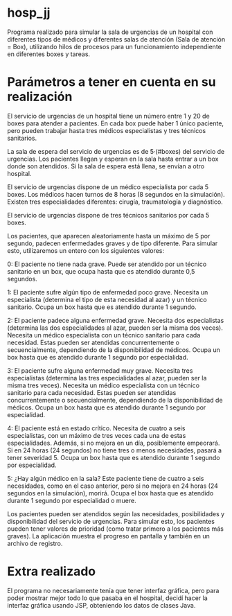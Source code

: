 # hosp_jj
Programa realizado para simular la sala de urgencias de un hospital con diferentes tipos de médicos y diferentes salas de atención (Sala de atención = Box), utilizando hilos de procesos para un funcionamiento independiente en diferentes boxes y tareas.

# Parámetros a tener en cuenta en su realización
El servicio de urgencias de un hospital tiene un número entre 1 y 20 de boxes para atender a pacientes. En cada box puede haber 1 único paciente, pero pueden trabajar hasta tres médicos especialistas y tres técnicos sanitarios.

La sala de espera del servicio de urgencias es de 5·(#boxes) del servicio de urgencias. Los pacientes llegan y esperan en la sala hasta entrar a un box donde son atendidos. Si la sala de espera está llena, se envían a otro hospital.

El servicio de urgencias dispone de un médico especialista por cada 5 boxes. Los médicos hacen turnos de 8 horas (8 segundos en la simulación). Existen tres especialidades diferentes: cirugía, traumatología y diagnóstico.

El servicio de urgencias dispone de tres técnicos sanitarios por cada 5 boxes.

Los pacientes, que aparecen aleatoriamente hasta un máximo de 5 por segundo, padecen enfermedades graves y de tipo diferente. Para simular esto, utilizaremos un entero con los siguientes valores:

0: El paciente no tiene nada grave. Puede ser atendido por un técnico sanitario en un box, que ocupa hasta que es atendido durante 0,5 segundos.

1: El paciente sufre algún tipo de enfermedad poco grave. Necesita un especialista (determina el tipo de esta necesidad al azar) y un técnico sanitario. Ocupa un box hasta que es atendido durante 1 segundo.

2: El paciente padece alguna enfermedad grave. Necesita dos especialistas (determina las dos especialidades al azar, pueden ser la misma dos veces). Necesita un médico especialista con un técnico sanitario para cada necesidad. Estas pueden ser atendidas concurrentemente o secuencialmente, dependiendo de la disponibilidad de médicos. Ocupa un box hasta que es atendido durante 1 segundo por especialidad.

3: El paciente sufre alguna enfermedad muy grave. Necesita tres especialistas (determina las tres especialidades al azar, pueden ser la misma tres veces). Necesita un médico especialista con un técnico sanitario para cada necesidad. Estas pueden ser atendidas concurrentemente o secuencialmente, dependiendo de la disponibilidad de médicos. Ocupa un box hasta que es atendido durante 1 segundo por especialidad.

4: El paciente está en estado crítico. Necesita de cuatro a seis especialistas, con un máximo de tres veces cada una de estas especialidades. Además, si no mejora en un día, posiblemente empeorará. Si en 24 horas (24 segundos) no tiene tres o menos necesidades, pasará a tener severidad 5. Ocupa un box hasta que es atendido durante 1 segundo por especialidad.

5: ¿Hay algún médico en la sala? Este paciente tiene de cuatro a seis necesidades, como en el caso anterior, pero si no mejora en 24 horas (24 segundos en la simulación), morirá. Ocupa el box hasta que es atendido durante 1 segundo por especialidad o muere.

Los pacientes pueden ser atendidos según las necesidades, posibilidades y disponibilidad del servicio de urgencias. Para simular esto, los pacientes pueden tener valores de prioridad (como tratar primero a los pacientes más graves). La aplicación muestra el progreso en pantalla y también en un archivo de registro.

# Extra realizado
El programa no necesariamente tenía que tener interfaz gráfica, pero para poder mostrar mejor todo lo que pasaba en el hospital, decidí hacer la interfaz gráfica usando JSP, obteniendo los datos de clases Java.
